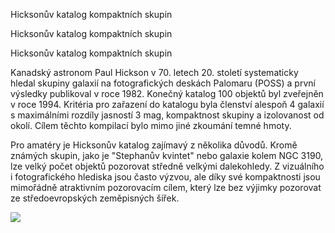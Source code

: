 Hicksonův katalog kompaktních skupin

Hicksonův katalog kompaktních skupin

Hicksonův katalog kompaktních skupin

Kanadský astronom Paul Hickson v 70. letech 20. století systematicky hledal skupiny galaxií na fotografických deskách
Palomaru (POSS) a první výsledky publikoval v roce 1982. Konečný katalog 100 objektů byl zveřejněn v roce 1994.
Kritéria pro zařazení do katalogu byla členství alespoň 4 galaxií s maximálními rozdíly jasností 3 mag, kompaktnost
skupiny a izolovanost od okolí. Cílem těchto kompilací bylo mimo jiné zkoumání temné hmoty.

Pro amatéry je Hicksonův katalog zajímavý z několika důvodů. Kromě známých skupin, jako je "Stephanův kvintet" nebo
galaxie kolem NGC 3190, lze velký počet objektů pozorovat středně velkými dalekohledy. Z vizuálního i fotografického
hlediska jsou často výzvou, ale díky své kompaktnosti jsou mimořádně atraktivním pozorovacím cílem, který lze
bez výjimky pozorovat ze středoevropských zeměpisných šířek.

![](/static/webassets-external/users/dsolist/HCG_chart.jpg)

